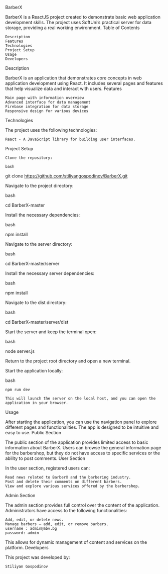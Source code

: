 BarberX

BarberX is a ReactJS project created to demonstrate basic web application development skills. The project uses SoftUni’s practical server for data storage, providing a real working environment.
Table of Contents

    Description
    Features
    Technologies
    Project Setup
    Usage
    Developers

Description

BarberX is an application that demonstrates core concepts in web application development using React. It includes several pages and features that help visualize data and interact with users.
Features

    Main page with information overview
    Advanced interface for data management
    Firebase integration for data storage
    Responsive design for various devices

Technologies

The project uses the following technologies:

    React - A JavaScript library for building user interfaces.

Project Setup

    Clone the repository:

    bash

git clone https://github.com/stiliyangospodinov/BarberX.git

Navigate to the project directory:

bash

cd BarberX-master

Install the necessary dependencies:

bash

npm install

Navigate to the server directory:

bash

cd BarberX-master/server

Install the necessary server dependencies:

bash

npm install

Navigate to the dist directory:

bash

cd BarberX-master/server/dist

Start the server and keep the terminal open:

bash

node server.js

Return to the project root directory and open a new terminal.

Start the application locally:

bash

    npm run dev

    This will launch the server on the local host, and you can open the application in your browser.

Usage

After starting the application, you can use the navigation panel to explore different pages and functionalities. The app is designed to be intuitive and easy to use.
Public Section

The public section of the application provides limited access to basic information about BarberX. Users can browse the general information page for the barbershop, but they do not have access to specific services or the ability to post comments.
User Section

In the user section, registered users can:

    Read news related to BarberX and the barbering industry.
    Post and delete their comments on different barbers.
    View and explore various services offered by the barbershop.

Admin Section

The admin section provides full control over the content of the application. Administrators have access to the following functionalities:

    Add, edit, or delete news.
    Manage barbers – add, edit, or remove barbers.
    username : admin@abv.bg
    password: admin

This allows for dynamic management of content and services on the platform.
Developers

This project was developed by:

    Stiliyan Gospodinov
